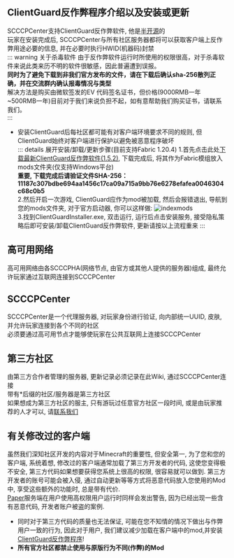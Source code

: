## ClientGuard反作弊程序介绍以及安装或更新
SCCCPCenter支持ClientGuard反作弊软件, 他是[半开源](https://github.com/EpsilonNetWorkGroup/ClientGuard)的  
玩家在安装完成后, SCCCPCenter与所有社区服务器都将可以获取客户端上反作弊用途必要的信息, 并在必要时执行HWID(机器码)封禁  
::: warning 关于杀毒软件
由于反作弊软件运行时所使用的权限很高，对于杀毒软件来说此类来历不明的软件很敏感，因此普遍遭到误报。  
**同时为了避免下载到非我们官方发布的文件，请在下载后确认sha-256散列正确，并在交流群内确认报毒情况与类型**  
解决方法是购买由微软签发的EV 代码签名证书，但价格(9000RMB一年~500RMB一年)目前对于我们来说负担不起，如有意帮助我们购买证书，请联系我们。  
:::
* 安装ClientGuard后每社区都可能有对客户端环境要求不同的规则, 但ClientGuard始终对客户端进行保护以避免被恶意程序破坏  
::: details 展开安装/卸载/更新步骤(目前支持Fabric 1.20.4)
1.首先点击此处[下载最新ClientGuard反作弊软件(1.5.2)](https://gitcode.net/Dmitri233/SCCCPServerWikiPublicFile/-/raw/main/ClientGuard-1.5.2-obf.jar), 下载完成后, 将其作为Fabric模组放入mods文件夹(仅支持Windows平台)  
**重要, 下载完成后请验证文件SHA-256：11187c307bdbe694aa1456c17ca09a715a9bb76e6278efafea0046304c68c0b5**  
2.然后开启一次游戏, ClientGuard应作为mod被加载, 然后会报错退出, 导航到您的mods文件夹, 对于官方启动器, 你可以这样做:
![indexmods](https://s1.ax1x.com/2022/11/20/zMaQzT.png)  
3.找到ClientGuardInstaller.exe, 双击运行, 运行后点击安装服务, 接受隐私策略后即可安装/卸载ClientGuard反作弊软件, 更新请按以上流程重来
:::

## 高可用网络
高可用网络由各SCCCPHA(网络节点, 由官方或其他人提供的服务器)组成, 最终允许玩家通过互联网连接到SCCCPCenter  
## SCCCPCenter
SCCCPCenter是一个代理服务器, 对玩家身份进行验证, 向内部统一UUID, 皮肤, 并允许玩家连接到各个不同的社区  
必须要通过高可用节点才能够使玩家在公共互联网上连接SCCCPCenter  
## 第三方社区
由第三方合作者管理的服务器, 更新记录必须记录在此Wiki, 通过SCCCPCenter连接  
带有\*后缀的社区/服务器是第三方社区  
如果想成为第三方社区的服主, 只有游玩过任意官方社区一段时间, 或是由玩家推荐的人才可以, 请[联系我们](./contact)  

## 有关修改过的客户端
虽然我们深知社区开发的内容对于Minecraft的重要性, 但安全第一, 为了您和您的客户端, 系统着想, 修改过的客户端通常加载了第三方开发者的代码, 这使您变得极不安全, 第三方代码如果想要获得您系统上很高的权限, 很容易就可以做到. 第三方开发者的账号可能会被入侵, 通过自动更新等等方式将恶意代码放入您使用的Mod中, 享受这些额外的功能时, 总是带有代价.  
[Paper](https://github.com/PaperMC/Paper/blob/79dd62ae620c082646b2f376451cceb52d3b4618/patches/server/0801-Add-root-admin-user-detection.patch)服务端在用户使用高权限用户运行时同样会发出警告, 因为已经出现一些含有恶意代码, 开发者账户被盗的案例.  
  
* 同时对于第三方代码的质量也无法保证, 可能在您不知情的情况下做出与作弊用户一致的行为, 因此对于用户, 我们建议减少加载在客户端中的mod,并安装[ClientGuard反作弊程序](./scccpcenter#clientguard反作弊程序介绍以及安装或更新)! 
* **所有官方社区都禁止使用与原版行为不同(作弊)的Mod**  
